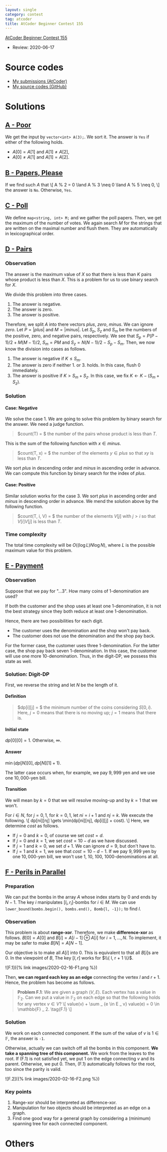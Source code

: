 ```yaml
---
layout: single
category: contest
tag: atcoder
title: AtCoder Beginner Contest 155
---
```


[AtCoder Beginner Contest 155](https://atcoder.jp/contests/abc155)

- Review: 2020-06-17

# Source codes

- [My submissions (AtCoder)](https://atcoder.jp/contests/abc155/submissions?f.User=kazunetakahashi)
- [My source codes (GitHub)](https://github.com/kazunetakahashi/atcoder/tree/master/2020/0303_ABC155)

# Solutions

## [A - Poor](https://atcoder.jp/contests/abc155/tasks/abc155_a)

We get the input by `vector<int> A(3);`. We sort it. The answer is `Yes` if either of the following holds.

- $A[0] = A[1]$ and $A[1] \neq A[2]$,
- $A[0] \neq A[1]$ and $A[1] = A[2]$.

## [B - Papers, Please](https://atcoder.jp/contests/abc155/tasks/abc155_b)

If we find such $A$ that
\\[
  A \% 2 = 0 \land A \% 3 \neq 0 \land A \% 5 \neq 0,
\\]
the answer is `No`. Otherwise, `Yes`.

## [C - Poll](https://atcoder.jp/contests/abc155/tasks/abc155_c)

We define `map<string, int> M;` and we gather the poll papers. Then, we get the maximum of the number of votes. We again search $M$ for the strings that are written on the maximal number and flush them. They are automatically in lexicographical order.

## [D - Pairs](https://atcoder.jp/contests/abc155/tasks/abc155_d)

### Observation

The answer is the maximum value of $X$ so that there is less than $K$ pairs whose product is less than $X$. This is a problem for us to use binary search for $X$.

We divide this problem into three cases.

1. The answer is negative.
2. The answer is zero.
3. The answer is positive.

Therefore, we split $A$ into there vectors $plus$, $zero$, $minus$. We can ignore $zero$. Let $P = \lvert plus \rvert$ and $M = \lvert minus \rvert$. Let $S _ p$, $S _ z$ and $S _ m$ be the numbers of the positive, zero, and negative pairs, respectively. We see that $S _ p = P (P - 1) / 2 + M (M - 1) / 2$, $S _ m = PM$
and $S _ z = N (N - 1) / 2 - S _ p - S _ m$. Then, we now know the division into cases as follows.

1. The answer is negative if $K \leq S _ m$.
2. The answer is zero if neither 1. or 3. holds. In this case, flush $0$ immediately.
3. The answer is positive if $K > S _ m + S _ z$. In this case, we fix $K \gets K - (S _ m + S _ z)$.

### Solution

#### Case: Negative

We solve the case 1. We are going to solve this problem by binary search for the answer. We need a judge function.

> $count(T) = $ the number of the pairs whose product is less than $T$.

This is the sum of the following function with $x \in minus$.

> $count(T, x) = $ the number of the elements $y \in plus$ so that $xy$ is less than $T$.

We sort $plus$ in descending order and $minus$ in ascending order in advance. We can compute this function by binary search for the index of $plus$.

#### Case: Positive

Similar solution works for the case 3. We sort $plus$ in ascending order and $minus$ in descending order in advance. We mend the solution above by the following function.

> $count(T, i, V) = $ the number of the elements $V[j]$ with $j > i$ so that $V[i]V[j]$ is less than $T$.

### Time complexity

The total time complexity will be $O((\log L) N \log N)$, where $L$ is the possible maximum value for this problem.

## [E - Payment](https://atcoder.jp/contests/abc155/tasks/abc155_e)

### Observation

Suppose that we pay for "...3". How many coins of $1$-denomination are used?

If both the customer and the shop uses at least one $1$-denomination, it is not the best strategy since they both reduce at least one $1$-denomination.

Hence, there are two possibilities for each digit.

- The customer uses the denomination and the shop won't pay back.
- The customer does not use the denomination and the shop pay back.

For the former case, the customer uses three $1$-denomination. For the latter case, the shop pay back seven $1$-denomination. In this case, the customer will use one more $10$-denomination. Thus, in the digit-DP, we possess this state as well.

### Solution: Digit-DP

First, we reverse the string and let $N$ be the length of it.

#### Definition

> $dp[i][j] = $ the minimum number of the coins considering $S[0, i)$. Here, $j = 0$ means that there is no moving up; $j = 1$ means that there is.

#### Initial state

$dp[0][0] = 1$. Otherwise, $\infty$.

#### Answer

$\min(dp[N][0], dp[N][1] + 1)$.

The latter case occurs when, for example, we pay $9,999$ yen and we use one $10,000$-yen bill.

#### Transition

We will mean by $k = 0$ that we will resolve moving-up and by $k = 1$ that we won't.

For $i \in N$, for $j = 0, 1$, for $k = 0, 1$, let $ni = i + 1$ and $nj = k$. We execute the following.
\\[
  dp[ni][nj] \gets \min(dp[ni][nj], dp[i][j] + cost).
\\]
Here, we determine $cost$ as follows.

- If $j = 0$ and $k = 0$, of course we set $cost = d$.
- If $j = 0$ and $k = 1$, we set $cost = 10 - d$ as we have discussed.
- If $j = 1$ and $k = 0$, we set $d + 1$. We can ignore $d = 9$, but don't have to.
- If $j = 1$ and $k = 1$, we see that $cost = 10 - d - 1$. If we pay $9,999$ yen by one $10,000$-yen bill, we won't use $1$, $10$, $100$, $1000$-denominations at all.

## [F - Perils in Parallel](https://atcoder.jp/contests/abc155/tasks/abc155_f)

### Preparation

We can put the bombs in the array $A$ whose index starts by $0$ and ends by $N - 1$. The key $i$ manipulates $[l _ i, r _ i]$-bombs for $i \in M$. We can use `lower_bound(bombs.begin(), bombs.end(), Bomb{l, -1});` to find $l$.

### Observation

This problem is about **range-xor**. Therefore, we make **difference-xor** as follows. $B[0] = A[0]$ and $B[i] = A[i - 1] \oplus A[i]$ for $i = 1, \dots, N$. To implement, it may be safer to make $B[N] = A[N - 1]$.

Our objective is to make all $A[i]$ into $0$. This is equivalent to that all $B[i]$s are $0$. In the viewpoint of $B$, The key $[l, r]$ works for $\\{ l, r + 1 \\}$.

![F.1]({% link images/2020-02-16-F1.png %})

Then, **we can regard each key as an edge** connecting the vertex $l$ and $r + 1$. Hence, the problem has become as follows.

> **Problem F.1**: We are given a graph $(V, E)$. Each vertex has a value in $\mathbb{F} _ 2$. Can we put a value in $\mathbb{F} _ 2$ on each edge so that the following holds for any vertex $v \in V$?
> \\[
>   value(v) + \sum _ {e \in E _ v} value(e) = 0 \in \mathbb{F} _ 2. \tag{F.1}
> \\]

### Solution

We work on each connected component. If the sum of the value of $v$ is $1 \in \mathbb{F}$, the answer is `-1`.

Otherwise, actually we can switch off all the bombs in this component. **We take a spanning tree of this component.** We work from the leaves to the root. If (F.1) is not satisfied yet, we put $1$ on the edge connecting $v$ and its parent. Otherwise, we put $0$. Then, (F.1) automatically follows for the root, too since the parity is valid.

![F.2]({% link images/2020-02-16-F2.png %})

### Key points

1. Range-xor should be interpreted as difference-xor.
2. Manipulation for two objects should be interpreted as an edge on a graph.
3. Find one good way for a general graph by considering a (minimum) spanning tree for each connected component.

# Others
